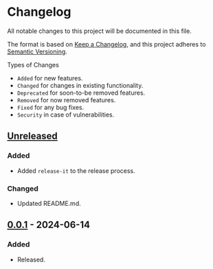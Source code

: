 # Changelog

All notable changes to this project will be documented in this file.

The format is based on [Keep a Changelog](https://keepachangelog.com/en/1.0.0/),
and this project adheres to [Semantic Versioning](https://semver.org/spec/v2.0.0.html).

Types of Changes

- `Added` for new features.
- `Changed` for changes in existing functionality.
- `Deprecated` for soon-to-be removed features.
- `Removed` for now removed features.
- `Fixed` for any bug fixes.
- `Security` in case of vulnerabilities.

## [Unreleased]

### Added

- Added `release-it` to the release process.

### Changed

- Updated README.md.

## [0.0.1] - 2024-06-14

### Added

- Released.

[unreleased]: https://github.com/brannonh/repocrypt/compare/v0.0.1...HEAD
[0.0.1]: https://github.com/brannonh/repocrypt/releases/tag/v0.0.1

